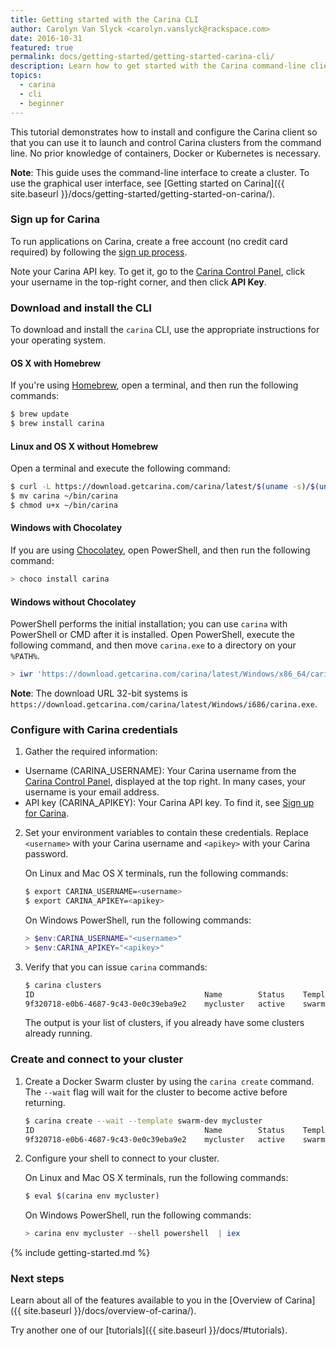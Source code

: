 ```yaml
---
title: Getting started with the Carina CLI
author: Carolyn Van Slyck <carolyn.vanslyck@rackspace.com>
date: 2016-10-31
featured: true
permalink: docs/getting-started/getting-started-carina-cli/
description: Learn how to get started with the Carina command-line client (CLI) by installing, configuring, and performing commands
topics:
  - carina
  - cli
  - beginner
---
```


This tutorial demonstrates how to install and configure the Carina client so that you can use it to launch and control Carina clusters from the command line. No prior knowledge of containers, Docker or Kubernetes is necessary.

**Note**: This guide uses the command-line interface to create a cluster. To use the graphical user interface, see [Getting started on Carina]({{ site.baseurl }}/docs/getting-started/getting-started-on-carina/).

### Sign up for Carina

To run applications on Carina, create a free account (no credit card required) by following the [sign up process](https://app.getcarina.com/app/signup).

Note your Carina API key. To get it, go to the [Carina Control Panel](https://app.getcarina.com), click your username in the top-right corner, and then click **API Key**.

### Download and install the CLI

To download and install the `carina` CLI, use the appropriate instructions for your operating system.

#### OS X with Homebrew

If you're using [Homebrew](http://brew.sh/), open a terminal, and then run the following commands:

```bash
$ brew update
$ brew install carina
```

#### Linux and OS X without Homebrew

Open a terminal and execute the following command:

```bash
$ curl -L https://download.getcarina.com/carina/latest/$(uname -s)/$(uname -m)/carina -o carina
$ mv carina ~/bin/carina
$ chmod u+x ~/bin/carina
```

#### Windows with Chocolatey

If you are using [Chocolatey](http://chocolatey.org/), open PowerShell, and then run the following command:

```powershell
> choco install carina
```

#### Windows without Chocolatey

PowerShell performs the initial installation; you can use `carina` with PowerShell
or CMD after it is installed. Open PowerShell, execute the following command,
and then move `carina.exe` to a directory on your `%PATH%`.

```powershell
> iwr 'https://download.getcarina.com/carina/latest/Windows/x86_64/carina.exe' -OutFile carina.exe
```

**Note**: The download URL 32-bit systems is `https://download.getcarina.com/carina/latest/Windows/i686/carina.exe`.

### Configure with Carina credentials

1. Gather the required information:
  * Username (CARINA_USERNAME): Your Carina username from the [Carina Control Panel](https://app.getcarina.com), displayed at the top right. In many cases, your username is your email address.
  * API key (CARINA_APIKEY): Your Carina API key. To find it, see [Sign up for Carina](#sign-up-for-carina).

2. Set your environment variables to contain these credentials. Replace `<username>` with your Carina username and `<apikey>` with your Carina password.

    On Linux and Mac OS X terminals, run the following commands:

    ```bash
    $ export CARINA_USERNAME=<username>
    $ export CARINA_APIKEY=<apikey>
    ```

    On Windows PowerShell, run the following commands:

    ```powershell
    > $env:CARINA_USERNAME="<username>"
    > $env:CARINA_APIKEY="<apikey>"
    ```

3. Verify that you can issue `carina` commands:

    ```bash
    $ carina clusters
    ID                                      Name        Status    Template    Nodes
    9f320718-e0b6-4687-9c43-0e0c39eba9e2    mycluster   active    swarm-dev   1
    ```

    The output is your list of clusters, if you already have some clusters already running.

### Create and connect to your cluster

1. Create a Docker Swarm cluster by using the `carina create` command.
   The `--wait` flag will wait for the cluster to become active before returning.

    ```bash
    $ carina create --wait --template swarm-dev mycluster
    ID                                      Name        Status    Template    Nodes
    9f320718-e0b6-4687-9c43-0e0c39eba9e2    mycluster   active    swarm-dev   1
    ```

1. Configure your shell to connect to your cluster.

    On Linux and Mac OS X terminals, run the following commands:

    ```bash
    $ eval $(carina env mycluster)
    ```

    On Windows PowerShell, run the following commands:

    ```powershell
    > carina env mycluster --shell powershell  | iex
    ```

{% include getting-started.md %}

### Next steps

Learn about all of the features available to you in the [Overview of Carina]({{ site.baseurl }}/docs/overview-of-carina/).

Try another one of our [tutorials]({{ site.baseurl }}/docs/#tutorials).

